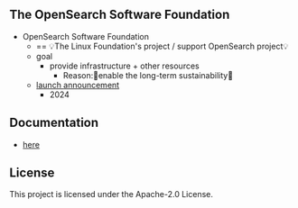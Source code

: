 ## The OpenSearch Software Foundation

* OpenSearch Software Foundation
  * == 💡The Linux Foundation's project / support OpenSearch project💡
  * goal
    * provide infrastructure + other resources
      * Reason:🧠enable the long-term sustainability🧠
  * [launch announcement](https://www.linuxfoundation.org/press/linux-foundation-announces-opensearch-software-foundation-to-foster-open-collaboration-in-search-and-analytics)
    * 2024

## Documentation
* [here](index.markdown)

## License

This project is licensed under the Apache-2.0 License.  
